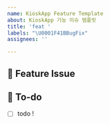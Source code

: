 ```yaml
---
name: KioskApp Feature Template
about: KioskApp 기능 이슈 템플릿
title: 'feat '
labels: "\U0001F41BBugFix"
assignees: ''

---
```


## 📌  Feature Issue
<!-- 구현할 기능에 대한 내용을 설명해주세요. -->

## 📝  To-do
<!-- 해야 할 일들을 적어주세요. -->
- [ ] todo !
